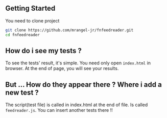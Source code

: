 ## Getting Started

 You need to clone project

 ```bash
 git clone https://github.com/mrangel-jr/fnfeedreader.git
 cd fnfeedreader
 ```

 ## How do i see my tests ?

 To see the tests' result, it's simple. You need only open `index.html` in browser. At the end of page, you will see your results.

 ## But ... How do they appear there ? Where i add a new test ?

 The script(test file) is called in index.html at the end of file. Is called `feedreader.js`. You can insert another tests there !!